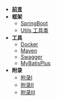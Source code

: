 
* [**前言**](/)
* **框架**
  * [SpringBoot](/framework/springboot/springboot)
  * [Utils 工具类](/framework/util/util)
* **工具**
  * [Docker](/tools/docker/dockerMaven)
  * [Maven](/tools/maven/maven)
  * [Swagger](/tools/swagger/swagger)
  * [MyBatisPlus](/tools/mybatisPlus/mybatisPlus)
* **附录**
  * [附录I](/appendix/appendix01)
  * [附录II](/appendix/appendix02)
  * [附录III](/appendix/appendix03)

